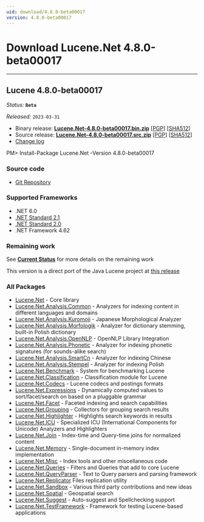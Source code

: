 ```yaml
---
uid: download/4.8.0-beta00017
version: 4.8.0-beta00017
---
```


# Download Lucene.Net 4.8.0-beta00017

---

## Lucene 4.8.0-beta00017

_Status:_ **`Beta`**

_Released:_ `2023-03-31`

- Binary release: **[Lucene.Net-4.8.0-beta00017.bin.zip](https://www.apache.org/dyn/closer.lua/lucenenet/4.8.0-beta00017/Apache-Lucene.Net-4.8.0-beta00017.bin.zip)** [[PGP](https://downloads.apache.org/lucenenet/4.8.0-beta00017/Apache-Lucene.Net-4.8.0-beta00017.bin.zip.asc)] [[SHA512](https://downloads.apache.org/lucenenet/4.8.0-beta00017/Apache-Lucene.Net-4.8.0-beta00017.bin.zip.sha512)]
- Source release: **[Lucene.Net-4.8.0-beta00017.src.zip](https://www.apache.org/dyn/closer.lua/lucenenet/4.8.0-beta00017/Apache-Lucene.Net-4.8.0-beta00017.src.zip)** [[PGP](https://downloads.apache.org/lucenenet/4.8.0-beta00017/Apache-Lucene.Net-4.8.0-beta00017.src.zip.asc)] [[SHA512](https://downloads.apache.org/lucenenet/4.8.0-beta00017/Apache-Lucene.Net-4.8.0-beta00017.src.zip.sha512)]
- [Change log](https://github.com/apache/lucenenet/releases/tag/Lucene.Net_4_8_0_beta00017)

<div class="nuget-well" style="text-align:left;">
    PM> Install-Package Lucene.Net -Version 4.8.0-beta00017
</div>

### Source code

- [Git Repository](https://github.com/apache/lucenenet)

### Supported Frameworks

- .NET 6.0
- [.NET Standard 2.1](https://docs.microsoft.com/en-us/dotnet/standard/net-standard)
- [.NET Standard 2.0](https://docs.microsoft.com/en-us/dotnet/standard/net-standard)
- .NET Framework 4.62

### Remaining work

See **[Current Status](xref:contributing/current-status)** for more details on the remaining work

This version is a direct port of the Java Lucene project at [this release](https://github.com/apache/lucene-solr/releases/tag/releases%2Flucene-solr%2F4.8.0)

### All Packages

- [Lucene.Net](https://www.nuget.org/packages/Lucene.Net/) - Core library
- [Lucene.Net.Analysis.Common](https://www.nuget.org/packages/Lucene.Net.Analysis.Common/) - Analyzers for indexing content in different languages and domains
- [Lucene.Net.Analysis.Kuromoji](https://www.nuget.org/packages/Lucene.Net.Analysis.Kuromoji/) - Japanese Morphological Analyzer
- [Lucene.Net.Analysis.Morfologik](https://www.nuget.org/packages/Lucene.Net.Analysis.Morfologik/) - Analyzer for dictionary stemming, built-in Polish dictionary
- [Lucene.Net.Analysis.OpenNLP](https://www.nuget.org/packages/Lucene.Net.Analysis.OpenNLP/) - OpenNLP Library Integration
- [Lucene.Net.Analysis.Phonetic](https://www.nuget.org/packages/Lucene.Net.Analysis.Phonetic/) - Analyzer for indexing phonetic signatures (for sounds-alike search)
- [Lucene.Net.Analysis.SmartCn](https://www.nuget.org/packages/Lucene.Net.Analysis.SmartCn/) - Analyzer for indexing Chinese
- [Lucene.Net.Analysis.Stempel](https://www.nuget.org/packages/Lucene.Net.Analysis.Stempel/) - Analyzer for indexing Polish
- [Lucene.Net.Benchmark](https://www.nuget.org/packages/Lucene.Net.Benchmark/) - System for benchmarking Lucene
- [Lucene.Net.Classification](https://www.nuget.org/packages/Lucene.Net.Classification/) - Classification module for Lucene
- [Lucene.Net.Codecs](https://www.nuget.org/packages/Lucene.Net.Codecs/) - Lucene codecs and postings formats
- [Lucene.Net.Expressions](https://www.nuget.org/packages/Lucene.Net.Expressions/) - Dynamically computed values to sort/facet/search on based on a pluggable grammar
- [Lucene.Net.Facet](https://www.nuget.org/packages/Lucene.Net.Facet/) - Faceted indexing and search capabilities
- [Lucene.Net.Grouping](https://www.nuget.org/packages/Lucene.Net.Grouping/) - Collectors for grouping search results
- [Lucene.Net.Highlighter](https://www.nuget.org/packages/Lucene.Net.Highlighter/) - Highlights search keywords in results
- [Lucene.Net.ICU](https://www.nuget.org/packages/Lucene.Net.ICU/) - Specialized ICU (International Components for Unicode) Analyzers and Highlighters
- [Lucene.Net.Join](https://www.nuget.org/packages/Lucene.Net.Join/) - Index-time and Query-time joins for normalized content
- [Lucene.Net.Memory](https://www.nuget.org/packages/Lucene.Net.Memory/) - Single-document in-memory index implementation
- [Lucene.Net.Misc](https://www.nuget.org/packages/Lucene.Net.Misc/) - Index tools and other miscellaneous code
- [Lucene.Net.Queries](https://www.nuget.org/packages/Lucene.Net.Queries/) - Filters and Queries that add to core Lucene
- [Lucene.Net.QueryParser](https://www.nuget.org/packages/Lucene.Net.QueryParser/) - Text to Query parsers and parsing framework
- [Lucene.Net.Replicator](https://www.nuget.org/packages/Lucene.Net.Replicator/) Files replication utility
- [Lucene.Net.Sandbox](https://www.nuget.org/packages/Lucene.Net.Sandbox/) - Various third party contributions and new ideas
- [Lucene.Net.Spatial](https://www.nuget.org/packages/Lucene.Net.Spatial/) - Geospatial search
- [Lucene.Net.Suggest](https://www.nuget.org/packages/Lucene.Net.Suggest/) - Auto-suggest and Spellchecking support
- [Lucene.Net.TestFramework](https://www.nuget.org/packages/Lucene.Net.TestFramework/) - Framework for testing Lucene-based applications
